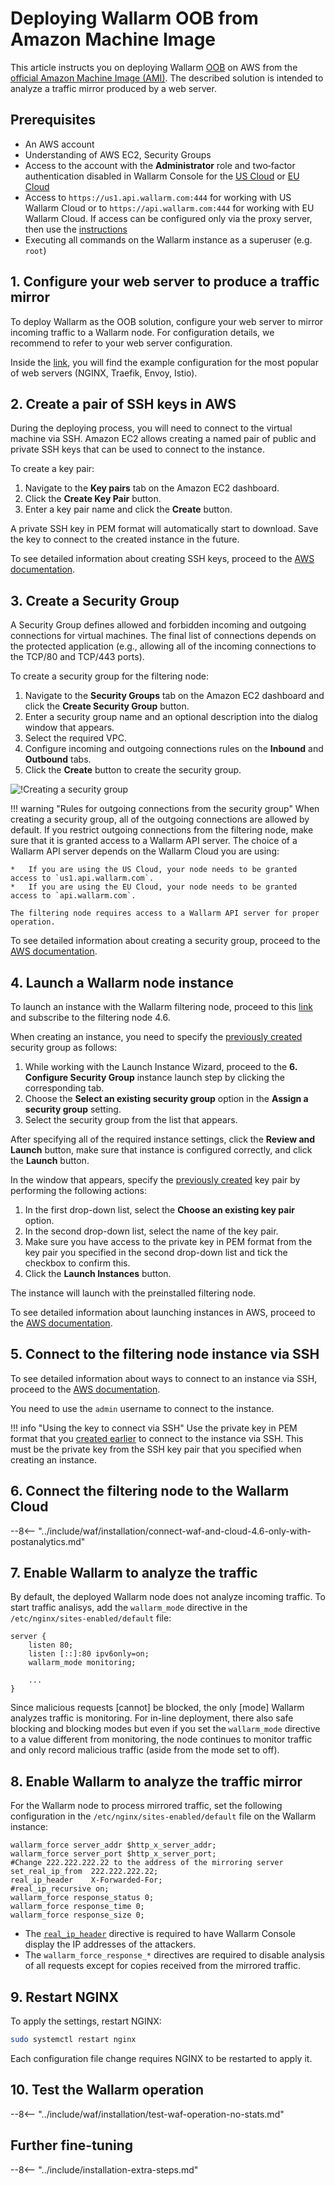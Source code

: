 [link-ssh-keys]:            https://docs.aws.amazon.com/AWSEC2/latest/UserGuide/get-set-up-for-amazon-ec2.html#create-a-key-pair
[link-sg]:                  https://docs.aws.amazon.com/en_us/AWSEC2/latest/UserGuide/get-set-up-for-amazon-ec2.html#create-a-base-security-group
[link-launch-instance]:     https://docs.aws.amazon.com/AWSEC2/latest/UserGuide/EC2_GetStarted.html#ec2-launch-instance

[anchor1]:      #3-create-a-security-group
[anchor2]:      #2-create-a-pair-of-ssh-keys

[img-create-sg]:                ../../../../images/installation-ami/common/create_sg.png
[versioning-policy]:            ../../../updating-migrating/versioning-policy.md#version-list
[img-wl-console-users]:         ../../../../images/check-user-no-2fa.png
[img-create-wallarm-node]:      ../../../../images/user-guides/nodes/create-cloud-node.png
[deployment-platform-docs]:     ../../../admin-en/supported-platforms.md

[node-token]:                       ../../../quickstart.md#deploy-the-wallarm-filtering-node
[api-token]:                        ../../../user-guides/settings/api-tokens.md
[platform]:                         ../../../admin-en/supported-platforms.md
[ptrav-attack-docs]:                ../../../attacks-vulns-list.md#path-traversal
[attacks-in-ui-image]:              ../../../../images/admin-guides/test-attacks-quickstart.png

# Deploying Wallarm OOB from Amazon Machine Image

This article instructs you on deploying Wallarm [OOB](overview.md) on AWS from the [official Amazon Machine Image (AMI)](https://aws.amazon.com/marketplace/pp/B073VRFXSD). The described solution is intended to analyze a traffic mirror produced by a web server.

<!-- ???
say that all regions are supported -->

## Prerequisites

* An AWS account
* Understanding of AWS EC2, Security Groups
* Access to the account with the **Administrator** role and two‑factor authentication disabled in Wallarm Console for the [US Cloud](https://us1.my.wallarm.com/) or [EU Cloud](https://my.wallarm.com/)
* Access to `https://us1.api.wallarm.com:444` for working with US Wallarm Cloud or to `https://api.wallarm.com:444` for working with EU Wallarm Cloud. If access can be configured only via the proxy server, then use the [instructions](../../../admin-en/configuration-guides/access-to-wallarm-api-via-proxy.md)
* Executing all commands on the Wallarm instance as a superuser (e.g. `root`)

## 1. Configure your web server to produce a traffic mirror

To deploy Wallarm as the OOB solution, configure your web server to mirror incoming traffic to a Wallarm node. For configuration details, we recommend to refer to your web server configuration.

Inside the [link](overview.md#examples-of-web-server-configuration-for-traffic-mirroring), you will find the example configuration for the most popular of web servers (NGINX, Traefik, Envoy, Istio).

## 2. Create a pair of SSH keys in AWS

During the deploying process, you will need to connect to the virtual machine via SSH. Amazon EC2 allows creating a named pair of public and private SSH keys that can be used to connect to the instance.

To create a key pair:

1.  Navigate to the **Key pairs** tab on the Amazon EC2 dashboard.
2.  Click the **Create Key Pair** button.
3.  Enter a key pair name and click the **Create** button.

A private SSH key in PEM format will automatically start to download. Save the key to connect to the created instance in the future.

To see detailed information about creating SSH keys, proceed to the [AWS documentation][link-ssh-keys].

## 3. Create a Security Group

A Security Group defines allowed and forbidden incoming and outgoing connections for virtual machines. The final list of connections depends on the protected application (e.g., allowing all of the incoming connections to the TCP/80 and TCP/443 ports).

To create a security group for the filtering node:

1.  Navigate to the **Security Groups** tab on the Amazon EC2 dashboard and click the **Create Security Group** button.
2.  Enter a security group name and an optional description into the dialog window that appears.
3.  Select the required VPC.
4.  Configure incoming and outgoing connections rules on the **Inbound** and **Outbound** tabs.
5.  Click the **Create** button to create the security group.

![!Creating a security group][img-create-sg]

!!! warning "Rules for outgoing connections from the security group"
    When creating a security group, all of the outgoing connections are allowed by default. If you restrict outgoing connections from the filtering node, make sure that it is granted access to a Wallarm API server. The choice of a Wallarm API server depends on the Wallarm Cloud you are using:

    *   If you are using the US Cloud, your node needs to be granted access to `us1.api.wallarm.com`.
    *   If you are using the EU Cloud, your node needs to be granted access to `api.wallarm.com`.
    
    The filtering node requires access to a Wallarm API server for proper operation.

To see detailed information about creating a security group, proceed to the [AWS documentation]([link-sg]).

## 4. Launch a Wallarm node instance

To launch an instance with the Wallarm filtering node, proceed to this [link](https://aws.amazon.com/marketplace/pp/B073VRFXSD) and subscribe to the filtering node 4.6.

When creating an instance, you need to specify the [previously created][anchor1] security group as follows:

1. While working with the Launch Instance Wizard, proceed to the **6. Configure Security Group** instance launch step by clicking the corresponding tab.
2. Choose the **Select an existing security group** option in the **Assign a security group** setting.
3. Select the security group from the list that appears.

After specifying all of the required instance settings, click the **Review and Launch** button, make sure that instance is configured correctly, and click the **Launch** button.

In the window that appears, specify the [previously created][anchor2] key pair by performing the following actions:

1. In the first drop-down list, select the **Choose an existing key pair** option.
2. In the second drop-down list, select the name of the key pair.
3. Make sure you have access to the private key in PEM format from the key pair you specified in the second drop-down list and tick the checkbox to confirm this.
4. Click the **Launch Instances** button.

The instance will launch with the preinstalled filtering node.

To see detailed information about launching instances in AWS, proceed to the [AWS documentation][link-launch-instance].

## 5. Connect to the filtering node instance via SSH

To see detailed information about ways to connect to an instance via SSH, proceed to the [AWS documentation](https://docs.aws.amazon.com/AWSEC2/latest/UserGuide/AccessingInstances.html).

You need to use the `admin` username to connect to the instance.

!!! info "Using the key to connect via SSH"
    Use the private key in PEM format that you [created earlier][anchor2] to connect to the instance via SSH. This must be the private key from the SSH key pair that you specified when creating an instance.

## 6. Connect the filtering node to the Wallarm Cloud

--8<-- "../include/waf/installation/connect-waf-and-cloud-4.6-only-with-postanalytics.md"

## 7. Enable Wallarm to analyze the traffic

By default, the deployed Wallarm node does not analyze incoming traffic. To start traffic analisys, add the `wallarm_mode` directive in the `/etc/nginx/sites-enabled/default` file:

```
server {
    listen 80;
    listen [::]:80 ipv6only=on;
    wallarm_mode monitoring;

    ...
}
```

Since malicious requests [cannot] be blocked, the only [mode] Wallarm analyzes traffic is monitoring. For in-line deployment, there also safe blocking and blocking modes but even if you set the `wallarm_mode` directive to a value different from monitoring, the node continues to monitor traffic and only record malicious traffic (aside from the mode set to off).

## 8. Enable Wallarm to analyze the traffic mirror

For the Wallarm node to process mirrored traffic, set the following configuration in the `/etc/nginx/sites-enabled/default` file on the Wallarm instance:

```
wallarm_force server_addr $http_x_server_addr;
wallarm_force server_port $http_x_server_port;
#Change 222.222.222.22 to the address of the mirroring server
set_real_ip_from  222.222.222.22;
real_ip_header    X-Forwarded-For;
#real_ip_recursive on;
wallarm_force response_status 0;
wallarm_force response_time 0;
wallarm_force response_size 0;
```

* The [`real_ip_header`](../../../admin-en/using-proxy-or-balancer-en.md) directive is required to have Wallarm Console display the IP addresses of the attackers.
* The `wallarm_force_response_*` directives are required to disable analysis of all requests except for copies received from the mirrored traffic.

## 9. Restart NGINX

To apply the settings, restart NGINX:

``` bash
sudo systemctl restart nginx
```

Each configuration file change requires NGINX to be restarted to apply it.

## 10. Test the Wallarm operation

--8<-- "../include/waf/installation/test-waf-operation-no-stats.md"

## Further fine-tuning

--8<-- "../include/installation-extra-steps.md"
